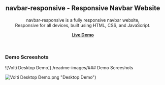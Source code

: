 <div align="center">
  
  <br/>
  <br/>

  <h2 align="center">navbar-responsive - Responsive Navbar Website</h2>
  
  navbar-responsive is a fully responsive navbar website, <br/>Responsive for all devices, built using HTML, CSS, and JavaScript.

  <a href="#"><strong>Live Demo</strong></a>
</div>

<br />

### Demo Screeshots

![Volti Desktop Demo](./readme-images/### Demo Screeshots

![Volti Desktop Demo](./readme-images/Pref-Desktop.png "Desktop Demo").png "Desktop Demo")
